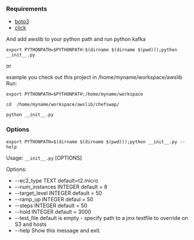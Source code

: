 ### Requirements 

* [boto3](https://github.com/boto/boto3)
* [click](http://click.pocoo.org/5/) 

And add awslib to your python path and run python kafka


`export PYTHONPATH=$PYTHONPATH:$(dirname $(dirname $(pwd)));python __init__.py`

or

example you check out this project in /home/myname/workspace/awslib
Run:

`export PYTHONPATH=$PYTHONPATH:/home/myname/workspace`

`cd  /home/myname/workspace/awslib/chefswap/`

`python __init__.py`


### Options 

`export PYTHONPATH=$(dirname $(dirname $(pwd)));python __init__.py --help`

Usage:  `__init__.py`  [OPTIONS]


Options:

 *  --ec2_type TEXT default=t2.micro
 *  --num_instances INTEGER  default = 8
 *  --target_level INTEGER default = 50
 *  --ramp_up INTEGER defaul = 50 
 *  --steps INTEGER default = 50 
 *  --hold INTEGER default = 3000
 *  --test_file default is empty - specify path to a jmx testfile to override on S3 and hosts
 *  --help                   Show this message and exit.
